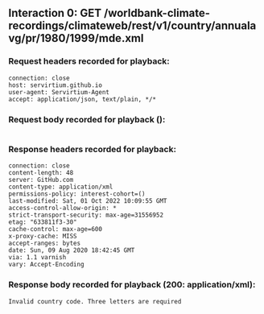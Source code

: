 ## Interaction 0: GET /worldbank-climate-recordings/climateweb/rest/v1/country/annualavg/pr/1980/1999/mde.xml
### Request headers recorded for playback:

```
connection: close
host: servirtium.github.io
user-agent: Servirtium-Agent
accept: application/json, text/plain, */*
```

### Request body recorded for playback ():

```

```

### Response headers recorded for playback:

```
connection: close
content-length: 48
server: GitHub.com
content-type: application/xml
permissions-policy: interest-cohort=()
last-modified: Sat, 01 Oct 2022 10:09:55 GMT
access-control-allow-origin: *
strict-transport-security: max-age=31556952
etag: "633811f3-30"
cache-control: max-age=600
x-proxy-cache: MISS
accept-ranges: bytes
date: Sun, 09 Aug 2020 18:42:45 GMT
via: 1.1 varnish
vary: Accept-Encoding
```

### Response body recorded for playback (200: application/xml):

```
Invalid country code. Three letters are required
```
